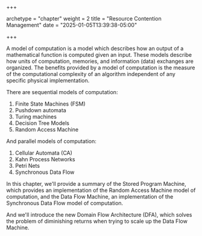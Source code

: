 +++

archetype = "chapter"
weight = 2
title = "Resource Contention Management"
date = "2025-01-05T13:39:38-05:00"

+++

A model of computation is a model which describes how an
output of a mathematical function is computed given an
input. These models describe how units of computation,
memories, and information (data) exchanges are organized.
The benefits provided by a model of computation is the
measure of the computational complexity of an algorithm
independent of any specific physical implementation.

There are sequential models of computation:
1. Finite State Machines (FSM)
2. Pushdown automata
3. Turing machines
4. Decision Tree Models
5. Random Access Machine

And parallel models of computation:
1. Cellular Automata (CA)
2. Kahn Process Networks
3. Petri Nets
4. Synchronous Data Flow

In this chapter, we'll provide a summary of the Stored Program Machine, which provides an implementation of the Random Access Machine model of computation, and the Data Flow Machine, an implementation of the Synchronous Data Flow model of computation.

And we'll introduce the new Domain Flow Architecture (DFA), which
solves the problem of diminishing returns when trying to scale 
up the Data Flow Machine.

